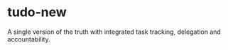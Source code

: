 # tudo-new
A single version of the truth with integrated task tracking, delegation and accountability.

